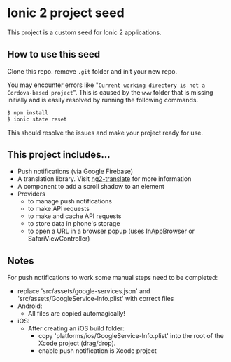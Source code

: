 # Ionic 2 project seed

This project is a custom seed for Ionic 2 applications.

## How to use this seed

Clone this repo. remove `.git` folder and init your new repo.

You may encounter errors like "`Current working directory is not a Cordova-based project`".
This is caused by the `www` folder that is missing initially and is easily resolved by running the following commands.

```bash
$ npm install
$ ionic state reset
```

This should resolve the issues and make your project ready for use.

## This project includes...

 * Push notifications (via Google Firebase)
 * A translation library. Visit [ng2-translate](https://github.com/ocombe/ng2-translate) for more information
 * A component to add a scroll shadow to an element
 * Providers
    * to manage push notifications
    * to make API requests
    * to make and cache API requests
    * to store data in phone's storage
    * to open a URL in a browser popup (uses InAppBrowser or SafariViewController)


## Notes

For push notifications to work some manual steps need to be completed:

 * replace 'src/assets/google-services.json' and 'src/assets/GoogleService-Info.plist' with correct files
 * Android:
    * All files are copied automagically!
 * iOS:
    * After creating an iOS build folder:
        * copy 'platforms/ios/GoogleService-Info.plist' into the root of the Xcode project (drag/drop).
        * enable push notification is Xcode project
